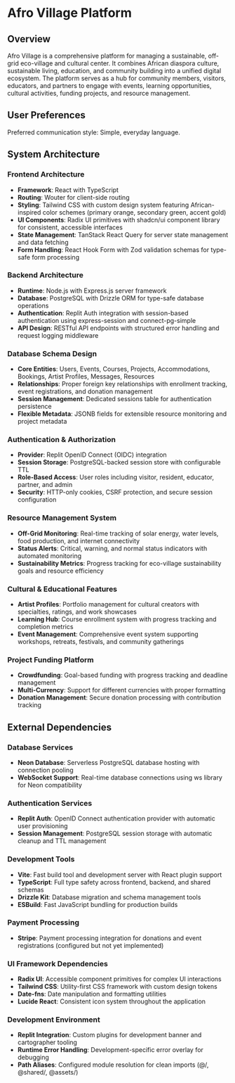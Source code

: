 # Afro Village Platform

## Overview

Afro Village is a comprehensive platform for managing a sustainable, off-grid eco-village and cultural center. It combines African diaspora culture, sustainable living, education, and community building into a unified digital ecosystem. The platform serves as a hub for community members, visitors, educators, and partners to engage with events, learning opportunities, cultural activities, funding projects, and resource management.

## User Preferences

Preferred communication style: Simple, everyday language.

## System Architecture

### Frontend Architecture
- **Framework**: React with TypeScript
- **Routing**: Wouter for client-side routing
- **Styling**: Tailwind CSS with custom design system featuring African-inspired color schemes (primary orange, secondary green, accent gold)
- **UI Components**: Radix UI primitives with shadcn/ui component library for consistent, accessible interfaces
- **State Management**: TanStack React Query for server state management and data fetching
- **Form Handling**: React Hook Form with Zod validation schemas for type-safe form processing

### Backend Architecture
- **Runtime**: Node.js with Express.js server framework
- **Database**: PostgreSQL with Drizzle ORM for type-safe database operations
- **Authentication**: Replit Auth integration with session-based authentication using express-session and connect-pg-simple
- **API Design**: RESTful API endpoints with structured error handling and request logging middleware

### Database Schema Design
- **Core Entities**: Users, Events, Courses, Projects, Accommodations, Bookings, Artist Profiles, Messages, Resources
- **Relationships**: Proper foreign key relationships with enrollment tracking, event registrations, and donation management
- **Session Management**: Dedicated sessions table for authentication persistence
- **Flexible Metadata**: JSONB fields for extensible resource monitoring and project metadata

### Authentication & Authorization
- **Provider**: Replit OpenID Connect (OIDC) integration
- **Session Storage**: PostgreSQL-backed session store with configurable TTL
- **Role-Based Access**: User roles including visitor, resident, educator, partner, and admin
- **Security**: HTTP-only cookies, CSRF protection, and secure session configuration

### Resource Management System
- **Off-Grid Monitoring**: Real-time tracking of solar energy, water levels, food production, and internet connectivity
- **Status Alerts**: Critical, warning, and normal status indicators with automated monitoring
- **Sustainability Metrics**: Progress tracking for eco-village sustainability goals and resource efficiency

### Cultural & Educational Features
- **Artist Profiles**: Portfolio management for cultural creators with specialties, ratings, and work showcases
- **Learning Hub**: Course enrollment system with progress tracking and completion metrics
- **Event Management**: Comprehensive event system supporting workshops, retreats, festivals, and community gatherings

### Project Funding Platform
- **Crowdfunding**: Goal-based funding with progress tracking and deadline management
- **Multi-Currency**: Support for different currencies with proper formatting
- **Donation Management**: Secure donation processing with contribution tracking

## External Dependencies

### Database Services
- **Neon Database**: Serverless PostgreSQL database hosting with connection pooling
- **WebSocket Support**: Real-time database connections using ws library for Neon compatibility

### Authentication Services
- **Replit Auth**: OpenID Connect authentication provider with automatic user provisioning
- **Session Management**: PostgreSQL session storage with automatic cleanup and TTL management

### Development Tools
- **Vite**: Fast build tool and development server with React plugin support
- **TypeScript**: Full type safety across frontend, backend, and shared schemas
- **Drizzle Kit**: Database migration and schema management tools
- **ESBuild**: Fast JavaScript bundling for production builds

### Payment Processing
- **Stripe**: Payment processing integration for donations and event registrations (configured but not yet implemented)

### UI Framework Dependencies
- **Radix UI**: Accessible component primitives for complex UI interactions
- **Tailwind CSS**: Utility-first CSS framework with custom design tokens
- **Date-fns**: Date manipulation and formatting utilities
- **Lucide React**: Consistent icon system throughout the application

### Development Environment
- **Replit Integration**: Custom plugins for development banner and cartographer tooling
- **Runtime Error Handling**: Development-specific error overlay for debugging
- **Path Aliases**: Configured module resolution for clean imports (@/, @shared/, @assets/)